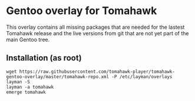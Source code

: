 Gentoo overlay for Tomahawk
===========================

This overlay contains all missing packages that are needed for the lastest Tomahawk release and the live versions from git that are not yet part of the main Gentoo tree.

Installation (as root)
----------------------

```
wget https://raw.githubusercontent.com/tomahawk-player/tomahawk-gentoo-overlay/master/tomahawk-repo.xml -P /etc/layman/overlays
layman -S
layman -a tomahawk
emerge tomahawk
```
